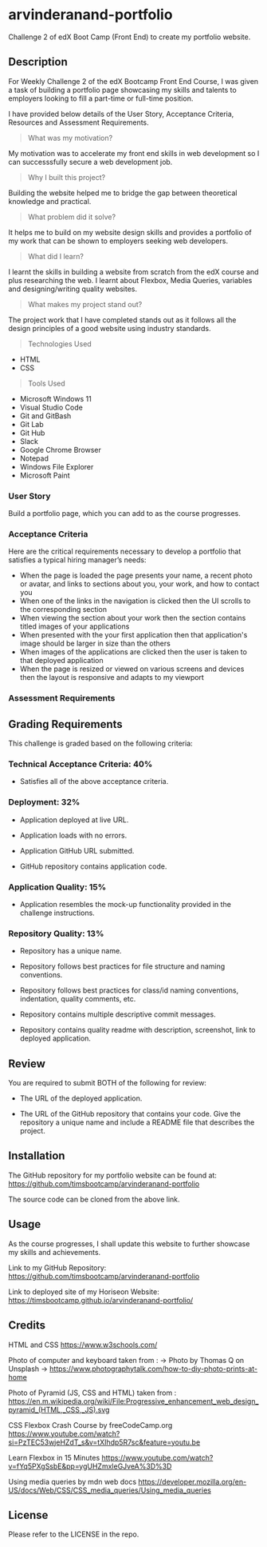 # arvinderanand-portfolio
Challenge 2 of edX Boot Camp (Front End) to create my portfolio website.


## Description

For Weekly Challenge 2 of the edX Bootcamp Front End Course, I was given 
a task of building a portfolio page showcasing my skills and talents to employers looking to fill a part-time or full-time position. 

I have provided below details of the User Story, Acceptance Criteria, Resources and Assessment Requirements.



> What was my motivation?

My motivation was to accelerate my front end skills in web development so I can successsfully secure a web development job. 


>Why I built this project?

Building the website helped me to bridge the gap between theoretical knowledge and practical. 


> What problem did it solve?

It helps me to build on my website design skills and provides a portfolio of my work
that can be shown to employers seeking web developers.


> What did I learn?

I learnt the skills in building a website from scratch from the edX course and plus researching the web. I learnt about Flexbox, Media Queries, variables and designing/writing quality websites.


> What makes my project stand out? 

The project work that I have completed stands out as it follows all the design principles of a good website using industry standards. 


> Technologies Used

* HTML
* CSS


> Tools Used

* Microsoft Windows 11
* Visual Studio Code
* Git and GitBash
* Git Lab
* Git Hub
* Slack
* Google Chrome Browser
* Notepad
* Windows File Explorer
* Microsoft Paint



### User Story

Build a portfolio page, which you can add to as the course progresses. 


### Acceptance Criteria

Here are the critical requirements necessary to develop a portfolio that satisfies a typical hiring manager’s needs:

* When the page is loaded the page presents your name, a recent photo or avatar, and links to sections about you, your work, and how to contact you
* When one of the links in the navigation is clicked then the UI scrolls to the corresponding section
* When viewing the section about your work then the section contains titled images of your applications
* When presented with the your first application then that application's image should be larger in size than the others
* When images of the applications are clicked then the user is taken to that deployed application
* When the page is resized or viewed on various screens and devices then the layout is responsive and adapts to my viewport


### Assessment Requirements

## Grading Requirements

This challenge is graded based on the following criteria: 

### Technical Acceptance Criteria: 40%

* Satisfies all of the above acceptance criteria.

### Deployment: 32%

* Application deployed at live URL.

* Application loads with no errors.

* Application GitHub URL submitted.

* GitHub repository contains application code.

### Application Quality: 15%

* Application resembles the mock-up functionality provided in the challenge instructions.

### Repository Quality: 13%

* Repository has a unique name.

* Repository follows best practices for file structure and naming conventions.

* Repository follows best practices for class/id naming conventions, indentation, quality comments, etc.

* Repository contains multiple descriptive commit messages.

* Repository contains quality readme with description, screenshot, link to deployed application.

## Review

You are required to submit BOTH of the following for review:

* The URL of the deployed application.

* The URL of the GitHub repository that contains your code. Give the repository a unique name and include a README file that describes the project.



## Installation

The GitHub repository for my portfolio website can be found at: https://github.com/timsbootcamp/arvinderanand-portfolio

The source code can be cloned from the above link. 


## Usage

As the course progresses, I shall update this website to further showcase my skills
and achievements.

Link to my GitHub Repository: https://github.com/timsbootcamp/arvinderanand-portfolio

Link to deployed site of my Horiseon Website: https://timsbootcamp.github.io/arvinderanand-portfolio/


## Credits

HTML and CSS
https://www.w3schools.com/  


Photo of computer and keyboard taken from :
-> Photo by Thomas Q on Unsplash
-> https://www.photographytalk.com/how-to-diy-photo-prints-at-home


Photo of Pyramid (JS, CSS and HTML) taken from : 
https://en.m.wikipedia.org/wiki/File:Progressive_enhancement_web_design_pyramid_(HTML,_CSS,_JS).svg


CSS Flexbox Crash Course by freeCodeCamp.org
https://www.youtube.com/watch?si=PzTEC53wjeHZdT_s&v=tXIhdp5R7sc&feature=youtu.be


Learn Flexbox in 15 Minutes
https://www.youtube.com/watch?v=fYq5PXgSsbE&pp=ygUHZmxleGJveA%3D%3D


Using media queries by mdn web docs
https://developer.mozilla.org/en-US/docs/Web/CSS/CSS_media_queries/Using_media_queries



## License

Please refer to the LICENSE in the repo.

